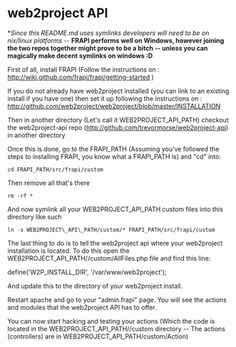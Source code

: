 web2project API
=======

**Since this README.md uses symlinks developers will need to be on *nix/linux platforms** -- **FRAPI performs well on Windows, however joining the two repos together might prove to be a bitch -- unless you can magically make decent symlinks on windows :D**

First of all, install FRAPI (Follow the instructions on : http://wiki.github.com/frapi/frapi/getting-started )

If you do not already have web2project installed (you can link to an existing install if you have one) then set it up following the instructions on : http://github.com/web2project/web2project/blob/master/INSTALLATION

Then in another directory (Let's call it WEB2PROJECT\_API\_PATH)  checkout the web2project-api repo (http://github.com/trevormorse/web2project-api) in another directory

Once this is done, go to the FRAPI\_PATH (Assuming you've followed the steps to installing FRAPI, you know what a FRAPI\_PATH is) and "cd" into:

	cd FRAPI_PATH/src/frapi/custom

Then remove all that's there

	rm -rf *

And now symlink all your WEB2PROJECT\_API\_PATH custom files into this directory like such

	ln -s WEB2PROJECT\_API\_PATH/custom/* FRAPI_PATH/src/frapi/custom

The last thing to do is to tell the web2project api where your web2project installation is located. To do this open the WEB2PROJECT\_API\_PATH//custom/AllFiles.php file and find this line:

define('W2P_INSTALL_DIR', '/var/www/web2project');

And update this to the directory of your web2project install.

Restart apache and go to your "admin.frapi" page. You will see the actions and modules that the web2project API has to offer. 

You can now start hacking and testing your actions (Which the code is located in the WEB2PROJECT\_API\_PATH//custom directory -- The actions (controllers) are in WEB2PROJECT\_API\_PATH/custom/Action)
